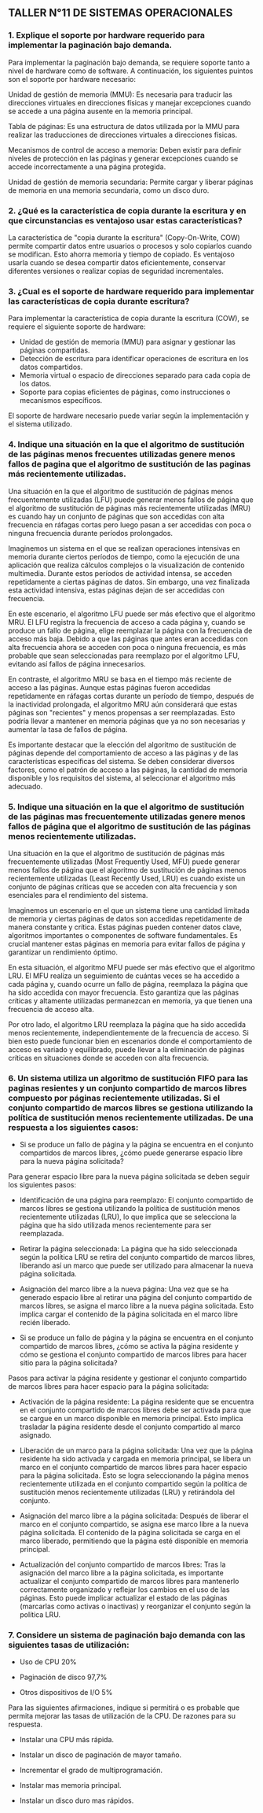 ## TALLER N°11 DE SISTEMAS OPERACIONALES


### 1. Explique el soporte por hardware requerido para implementar la paginación bajo demanda.

Para implementar la paginación bajo demanda, se requiere soporte tanto a nivel de hardware como de software. A continuación, los siguientes puintos son el soporte por hardware necesario:

Unidad de gestión de memoria (MMU): Es necesaria para traducir las direcciones virtuales en direcciones físicas y manejar excepciones cuando se accede a una página ausente en la memoria principal.

Tabla de páginas: Es una estructura de datos utilizada por la MMU para realizar las traducciones de direcciones virtuales a direcciones físicas.

Mecanismos de control de acceso a memoria: Deben existir para definir niveles de protección en las páginas y generar excepciones cuando se accede incorrectamente a una página protegida.

Unidad de gestión de memoria secundaria: Permite cargar y liberar páginas de memoria en una memoria secundaria, como un disco duro.

### 2. ¿Qué es la característica de copia durante la escritura y en que circunstancias es ventajoso usar estas características?

La característica de "copia durante la escritura" (Copy-On-Write, COW) permite compartir datos entre usuarios o procesos y solo copiarlos cuando se modifican. Esto ahorra memoria y tiempo de copiado. Es ventajoso usarla cuando se desea compartir datos eficientemente, conservar diferentes versiones o realizar copias de seguridad incrementales.

### 3. ¿Cual es el soporte de hardware requerido para implementar las características de copia durante escritura?

Para implementar la característica de copia durante la escritura (COW), se requiere el siguiente soporte de hardware:

* Unidad de gestión de memoria (MMU) para asignar y gestionar las páginas compartidas.
* Detección de escritura para identificar operaciones de escritura en los datos compartidos.
* Memoria virtual o espacio de direcciones separado para cada copia de los datos.
* Soporte para copias eficientes de páginas, como instrucciones o mecanismos específicos.

El soporte de hardware necesario puede variar según la implementación y el sistema utilizado.


### 4. Indique una situación en la que el algoritmo de sustitución de las páginas menos frecuentes utilizadas genere menos fallos de pagina que el algoritmo de sustitución de las paginas más recientemente utilizadas.

Una situación en la que el algoritmo de sustitución de páginas menos frecuentemente utilizadas (LFU) puede generar menos fallos de página que el algoritmo de sustitución de páginas más recientemente utilizadas (MRU) es cuando hay un conjunto de páginas que son accedidas con alta frecuencia en ráfagas cortas pero luego pasan a ser accedidas con poca o ninguna frecuencia durante períodos prolongados.

Imaginemos un sistema en el que se realizan operaciones intensivas en memoria durante ciertos períodos de tiempo, como la ejecución de una aplicación que realiza cálculos complejos o la visualización de contenido multimedia. Durante estos períodos de actividad intensa, se acceden repetidamente a ciertas páginas de datos. Sin embargo, una vez finalizada esta actividad intensiva, estas páginas dejan de ser accedidas con frecuencia.

En este escenario, el algoritmo LFU puede ser más efectivo que el algoritmo MRU. El LFU registra la frecuencia de acceso a cada página y, cuando se produce un fallo de página, elige reemplazar la página con la frecuencia de acceso más baja. Debido a que las páginas que antes eran accedidas con alta frecuencia ahora se acceden con poca o ninguna frecuencia, es más probable que sean seleccionadas para reemplazo por el algoritmo LFU, evitando así fallos de página innecesarios.

En contraste, el algoritmo MRU se basa en el tiempo más reciente de acceso a las páginas. Aunque estas páginas fueron accedidas repetidamente en ráfagas cortas durante un período de tiempo, después de la inactividad prolongada, el algoritmo MRU aún considerará que estas páginas son "recientes" y menos propensas a ser reemplazadas. Esto podría llevar a mantener en memoria páginas que ya no son necesarias y aumentar la tasa de fallos de página.

Es importante destacar que la elección del algoritmo de sustitución de páginas depende del comportamiento de acceso a las páginas y de las características específicas del sistema. Se deben considerar diversos factores, como el patrón de acceso a las páginas, la cantidad de memoria disponible y los requisitos del sistema, al seleccionar el algoritmo más adecuado.

### 5. Indique una situación en la que el algoritmo de sustitución de las páginas mas frecuentemente utilizadas genere menos fallos de página que el algoritmo de sustitución de las páginas menos recientemente utilizadas.

Una situación en la que el algoritmo de sustitución de páginas más frecuentemente utilizadas (Most Frequently Used, MFU) puede generar menos fallos de página que el algoritmo de sustitución de páginas menos recientemente utilizadas (Least Recently Used, LRU) es cuando existe un conjunto de páginas críticas que se acceden con alta frecuencia y son esenciales para el rendimiento del sistema.

Imaginemos un escenario en el que un sistema tiene una cantidad limitada de memoria y ciertas páginas de datos son accedidas repetidamente de manera constante y crítica. Estas páginas pueden contener datos clave, algoritmos importantes o componentes de software fundamentales. Es crucial mantener estas páginas en memoria para evitar fallos de página y garantizar un rendimiento óptimo.

En esta situación, el algoritmo MFU puede ser más efectivo que el algoritmo LRU. El MFU realiza un seguimiento de cuántas veces se ha accedido a cada página y, cuando ocurre un fallo de página, reemplaza la página que ha sido accedida con mayor frecuencia. Esto garantiza que las páginas críticas y altamente utilizadas permanezcan en memoria, ya que tienen una frecuencia de acceso alta.

Por otro lado, el algoritmo LRU reemplaza la página que ha sido accedida menos recientemente, independientemente de la frecuencia de acceso. Si bien esto puede funcionar bien en escenarios donde el comportamiento de acceso es variado y equilibrado, puede llevar a la eliminación de páginas críticas en situaciones donde se acceden con alta frecuencia.

### 6. Un sistema utiliza un algoritmo de sustitución FIFO para las paginas resientes y un conjunto compartido de marcos libres compuesto por páginas recientemente utilizadas. Si el conjunto compartido de marcos libres se gestiona utilizando la política de sustitución menos recientemente utilizadas. De una respuesta a los siguientes casos:

*  Si se produce un fallo de página y la página se encuentra en el conjunto compartidos de 
marcos libres, ¿cómo puede generarse espacio libre para la nueva página solicitada?

Para generar espacio libre para la nueva página solicitada se deben seguir los siguientes pasos:

  * Identificación de una página para reemplazo: El conjunto compartido de marcos libres se gestiona utilizando la política de sustitución menos recientemente utilizadas (LRU), lo que implica que se selecciona la página que ha sido utilizada menos recientemente para ser reemplazada.

* Retirar la página seleccionada: La página que ha sido seleccionada según la política LRU se retira del conjunto compartido de marcos libres, liberando así un marco que puede ser utilizado para almacenar la nueva página solicitada.

* Asignación del marco libre a la nueva página: Una vez que se ha generado espacio libre al retirar una página del conjunto compartido de marcos libres, se asigna el marco libre a la nueva página solicitada. Esto implica cargar el contenido de la página solicitada en el marco libre recién liberado.

* Si se produce un fallo de página y la página se encuentra en el conjunto compartido de 
marcos libres, ¿cómo se activa la página residente y cómo se gestiona el conjunto 
compartido de marcos libres para hacer sitio para la página solicitada?

Pasos para activar la página residente y gestionar el conjunto compartido de marcos libres para hacer espacio para la página solicitada:

* Activación de la página residente: La página residente que se encuentra en el conjunto compartido de marcos libres debe ser activada para que se cargue en un marco disponible en memoria principal. Esto implica trasladar la página residente desde el conjunto compartido al marco asignado.

* Liberación de un marco para la página solicitada: Una vez que la página residente ha sido activada y cargada en memoria principal, se libera un marco en el conjunto compartido de marcos libres para hacer espacio para la página solicitada. Esto se logra seleccionando la página menos recientemente utilizada en el conjunto compartido según la política de sustitución menos recientemente utilizadas (LRU) y retirándola del conjunto.

* Asignación del marco libre a la página solicitada: Después de liberar el marco en el conjunto compartido, se asigna ese marco libre a la nueva página solicitada. El contenido de la página solicitada se carga en el marco liberado, permitiendo que la página esté disponible en memoria principal.

* Actualización del conjunto compartido de marcos libres: Tras la asignación del marco libre a la página solicitada, es importante actualizar el conjunto compartido de marcos libres para mantenerlo correctamente organizado y reflejar los cambios en el uso de las páginas. Esto puede implicar actualizar el estado de las páginas (marcarlas como activas o inactivas) y reorganizar el conjunto según la política LRU.


### 7. Considere un sistema de paginación bajo demanda con las siguientes tasas de utilización:

* Uso de CPU 20%


* Paginación de disco 97,7%


* Otros dispositivos de I/O 5%

Para las siguientes afirmaciones, indique si permitirá o es probable que permita mejorar las 
tasas de utilización de la CPU. De razones para su respuesta.


* Instalar una CPU más rápida.

* Instalar un disco de paginación de mayor tamaño.

* Incrementar el grado de multiprogramación.

* Instalar mas memoria principal.

* Instalar un disco duro mas rápidos.
